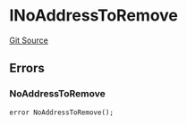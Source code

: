 # INoAddressToRemove
[Git Source](https://github.com/thrackle-io/tron/blob/81b80009ad5682c206d626e3be15fff689d615e0/src/common/IErrors.sol)


## Errors
### NoAddressToRemove

```solidity
error NoAddressToRemove();
```

